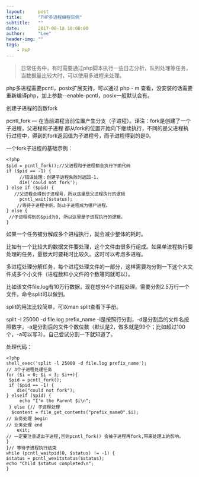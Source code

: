 ```yaml
---
layout:     post
title:      "PHP多进程编程实例"
subtitle:   ""
date:       2017-08-18 18:00:00
author:     "Lee"
header-img: ""
tags:
    - PHP
---
```


> 日常任务中，有时需要通过php脚本执行一些日志分析，队列处理等任务，当数据量比较大时，可以使用多进程来处理。  

php多进程需要pcntl，posix扩展支持，可以通过 php - m 查看，没安装的话需要重新编译php，加上参数--enable-pcntl，posix一般默认会有。

创建子进程的函数fork


pcntl_fork — 在当前进程当前位置产生分支（子进程）。译注：fork是创建了一个子进程，父进程和子进程 都从fork的位置开始向下继续执行，不同的是父进程执行过程中，得到的fork返回值为子进程号，而子进程得到的是0。

一个fork子进程的基础示例：


```
<?php
$pid = pcntl_fork();//父进程和子进程都会执行下面代码
if ($pid == -1) {   
     //错误处理：创建子进程失败时返回-1.
     die('could not fork');
} else if ($pid) {
   //父进程会得到子进程号，所以这里是父进程执行的逻辑
     pcntl_wait($status);
    //等待子进程中断，防止子进程成为僵尸进程。
} else {     
 //子进程得到的$pid为0, 所以这里是子进程执行的逻辑。
}
```

如果一个任务被分解成多个进程执行，就会减少整体的耗时。



比如有一个比较大的数据文件要处理，这个文件由很多行组成。如果单进程执行要处理的任务，量很大时要耗时比较久。这时可以考虑多进程。

多进程处理分解任务，每个进程处理文件的一部分，这样需要均分割一下这个大文件成多个小文件（进程数和小文件的个数等同就可以）。



比如该文件file.log有10万行数据，现在想分4个进程处理。需要分割2.5万行一个文件。命令split可以做到。

split的用法比较简单，可以man split查看下手册。



split -l 25000 -d file.log prefix_name
-l是按照行分割，-d是分割后的文件名按照数字，-a是分割后的文件个数位数（默认是2，做多就是99个；比如超过100个，-a可以写3）。自己尝试分割一下就知道了。

处理代码：

```
<?php
shell_exec('split -l 25000 -d file.log prefix_name');
// 3个子进程处理任务
for ($i = 0; $i < 3; $i++){   
 $pid = pcntl_fork();    
 if ($pid == -1) {
    die("could not fork");
} elseif ($pid) {
     echo "I'm the Parent $i\n";
 } else {// 子进程处理
  $content = file_get_contents("prefix_name0".$i);
// 业务处理 begin
// 业务处理 end
    exit;
// 一定要注意退出子进程,否则pcntl_fork() 会被子进程再fork,带来处理上的影响。    }
}// 等待子进程执行结束
while (pcntl_waitpid(0, $status) != -1) {    
$status = pcntl_wexitstatus($status);    
echo "Child $status completed\n";
}
```
